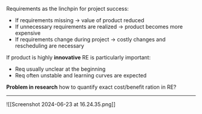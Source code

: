 Requirements as the linchpin for project success:
- If requirements missing -> value of product reduced
- If unnecessary requirements are realized -> product becomes more expensive
- If requirements change during project -> costly changes and rescheduling are necessary

If product is highly **innovative** RE is particularly important:
- Req usually unclear at the beginning
- Req often unstable and learning curves are expected

**Problem in research** how to quantify exact cost/benefit ration in RE?

---
![[Screenshot 2024-06-23 at 16.24.35.png]]
